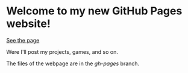 # Welcome to my new GitHub Pages website!
[See the page](https://12kittens.github.io)

Were I'll post my projects, games, and so on.

The files of the webpage are in the *gh-pages* branch.

